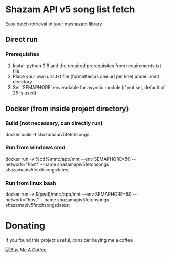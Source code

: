 # Shazam API v5 song list fetch
Easy batch retrieval of your [myshazam library](https://www.shazam.com/myshazam)

## Direct run
### Prerequisites
1. Install python 3.8 and the required prerequisites from requirements.txt file
2. Place your own urls.txt file (formatted as one url per line) under ./mnt directory
3. Set 'SEMAPHORE' env variable for asyncio module (if not set, default of 25 is used)
## Docker (from inside project directory)
### Build (not necessary, can directly run)
docker build -t shazamapiv5fetchsongs .
### Run from windows cmd
docker run -v %cd%\mnt:/app/mnt --env SEMAPHORE=50 --network="host" --name shazamapiv5fetchsongs shazamapiv5fetchsongs:latest
### Run from linux bash
docker run -v $(pwd)/mnt:/app/mnt --env SEMAPHORE=50 --network="host" --name shazamapiv5fetchsongs shazamapiv5fetchsongs:latest
# Donating

If you found this project useful, consider buying me a coffee

<a href="https://www.buymeacoffee.com/diman82" target="_blank"><img src="https://www.buymeacoffee.com/assets/img/custom_images/black_img.png" alt="Buy Me A Coffee" style="height: auto !important;width: auto !important;" ></a>